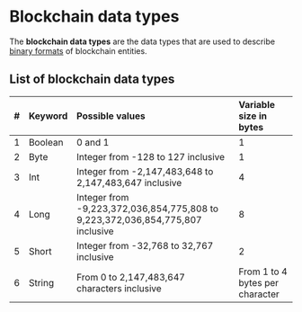 # Blockchain data types

The **blockchain data types** are the data types that are used to describe [binary formats](/en/blockchain/binary-format/) of blockchain entities.

## List of blockchain data types

| # | Keyword | Possible values | Variable size in bytes |
| :--- | :--- | :--- | :--- |
| 1 | Boolean | 0 and 1 | 1 |
| 2 | Byte | Integer from -128 to 127 inclusive | 1 |
| 3 | Int | Integer from -2,147,483,648 to 2,147,483,647 inclusive | 4 |
| 4 | Long | Integer from -9,223,372,036,854,775,808 to 9,223,372,036,854,775,807 inclusive | 8 |
| 5 | Short | Integer from -32,768 to 32,767 inclusive | 2 |
| 6 | String | From 0 to 2,147,483,647 characters inclusive | From 1 to 4 bytes per character |
